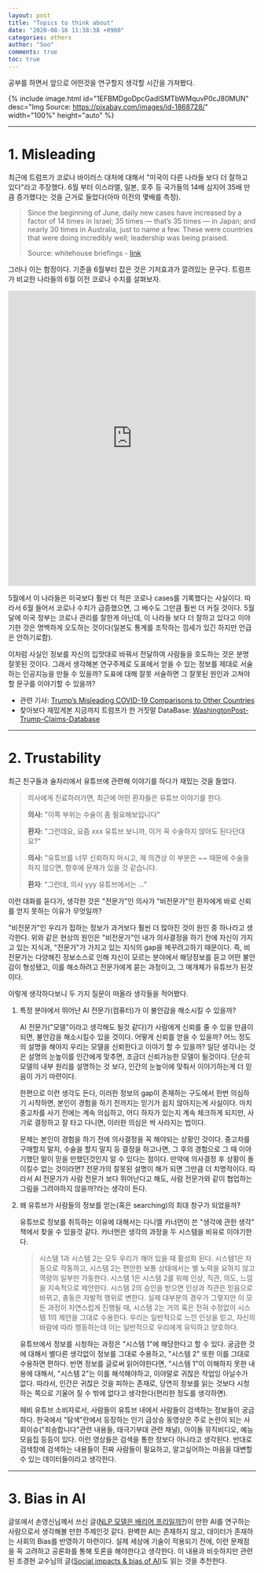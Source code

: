 ```yaml
---
layout: post
title: "Topics to think about"
date: "2020-08-16 11:38:38 +0900"
categories: others
author: "Soo"
comments: true
toc: true
---
```


공부를 하면서 앞으로 어떤것을 연구할지 생각할 시간을 가져봤다.

{% include image.html id="1EFBMDgoDpcGadISMTbWMquvP0cJ80MUN" desc="Img Source: https://pixabay.com/images/id-1868728/" width="100%" height="auto" %}

---

# 1. Misleading

최근에 트럼프가 코로나 바이러스 대처에 대해서 "미국이 다른 나라들 보다 더 잘하고 있다"라고 주장했다. 6월 부터 이스라엘, 일본, 호주 등 국가들의 14배 심지어 35배 만큼 증가했다는 것을 근거로 들었다(아마 이전의 몇배를 측정).

> Since the beginning of June, daily new cases have increased by a factor of 14 times in Israel; 35 times — that’s 35 times — in Japan; and nearly 30 times in Australia, just to name a few. These were countries that were doing incredibly well; leadership was being praised.
> 
> Source: whitehouse briefings - [link](https://www.whitehouse.gov/briefings-statements/remarks-president-trump-press-briefing-july-30-2020/)

그러나 이는 함정이다. 기준을 6월부터 잡은 것은 기저효과가 깔려있는 문구다. 트럼프가 비교한 나라들의 6월 이전 코로나 수치를 살펴보자.

<iframe src="https://ourworldindata.org/coronavirus-data-explorer?zoomToSelection=true&country=ISR~JPN~AUS~USA&casesMetric=true&interval=smoothed&hideControls=true&perCapita=true&smoothing=7&pickerMetric=location&pickerSort=asc" loading="lazy" style="width: 100%; height: 600px; border: 0px none;"></iframe>

5월에서 이 나라들은 미국보다 훨씬 더 적은 코로나 cases를 기록했다는 사실이다. 따라서 6월 들어서 코로나 수치가 급증했으면, 그 배수도 그만큼 훨씬 더 커질 것이다. 5월달에 미국 정부는 코로나 관리를 잘한게 아닌데, 이 나라들 보다 더 잘하고 있다고 이야기한 것은 명백하게 오도하는 것이다(일본도 통계를 조작하는 낌세가 있긴 하지만 언급은 안하기로함).

이처럼 사실인 정보를 자신의 입맛대로 바꿔서 전달하여 사람들을 호도하는 것은 분명 잘못된 것이다. 그래서 생각해본 연구주제로 도표에서 얻을 수 있는 정보를 제대로 서술하는 인공지능을 만들 수 있을까? 도표에 대해 잘못 서술하면 그 잘못된 원인과 고쳐야할 문구를 이야기할 수 있을까?

* 관련 기사: [Trump’s Misleading COVID-19 Comparisons to Other Countries](https://www.factcheck.org/2020/08/trumps-misleading-covid-19-comparisons-to-other-countries/)
* 찾아보다 재밌게본 지금까지 트럼프가 한 거짓말 DataBase: [WashingtonPost-Trump-Claims-Database](https://www.washingtonpost.com/graphics/politics/trump-claims-database/)

---

# 2. Trustability 

최근 친구들과 술자리에서 유튜브에 관련해 이야기를 하다가 재밌는 것을 들었다. 

> 의사에게 진료하러가면, 최근에 어떤 환자들은 유튜브 이야기를 한다.
> 
> **의사:** "이쪽 부위는 수술이 좀 필요해보입니다"
> 
> **환자:** "그런데요, 요즘 xxx 유튜브 보니까, 이거 꼭 수술하지 않아도 된다던대요?" 
> 
> **의사:** "유튜브를 너무 신뢰하지 마시고, 제 의견상 이 부분은 ~~ 때문에 수술을 하지 않으면, 향후에 문제가 있을 것 같습니다.
> 
> **환자**: "그런데, 의사 yyy 유튜브에서는 ..."

이런 대화를 듣다가, 생각한 것은 "전문가"인 의사가 "비전문가"인 환자에게 바로 신뢰를 얻지 못하는 이유가 무엇일까?

"비전문가"인 우리가 접하는 정보가 과거보다 훨씬 더 많아진 것이 원인 중 하나라고 생각한다. 위와 같은 현상의 원인은 "비전문가"인 내가 의사결정을 하기 전에 자신이 가지고 있는 지식과, "전문가"가 가지고 있는 지식의 gap을 메꾸려고하기 때문이다. 즉, 비전문가는 다양해진 정보소스로 인해 자신이 모르는 분야에서 해당정보를 듣고 어떤 불안감이 형성됐고, 이를 해소하려고 전문가에게 묻는 과정이고, 그 매개체가 유튜브가 된것이다.

이렇게 생각하다보니 두 가지 질문이 떠올라 생각들을 적어봤다.

1. 특정 분야에서 뛰어난 AI 전문가(컴퓨터)가 이 불안감을 해소시킬 수 있을까?

    AI 전문가("모델"이라고 생각해도 될것 같다)가 사람에게 신뢰를 줄 수 있을 만큼이 되면, 불안감을 해소시킬수 있을 것이다. 어떻게 신뢰를 얻을 수 있을까? 어느 정도의 설명을 해야지 우리는 모델을 신뢰한다고 이야기 할 수 있을까? 일단 생각나는 것은 설명의 눈높이를 인간에게 맞추면, 조금더 신뢰가능한 모델이 될것이다. 단순히 모델의 내부 원리를 설명하는 것 보다, 인간의 눈높이에 맞춰서 이야기하는게 더 믿음이 가기 마련이다.  
    
    한편으로 이런 생각도 든다, 이러한 정보의 gap이 존재하는 구도에서 한번 의심하기 시작하면, 본인이 경험을 하기 전까지는 믿기가 쉽지 않아지는게 사실이다. 마치 중고차를 사기 전에는 계속 의심하고, 어디 하자가 있는지 계속 체크하게 되지만, 사기로 결정하고 잘 타고 다니면, 이러한 의심은 싹 사라지는 법이다. 
    
    문제는 본인이 경험을 하기 전에 의사결정을 꼭 해야되는 상황인 것이다. 중고차를 구매할지 말지, 수술을 할지 말지 등 결정을 하고나면, 그 후의 경험으로 그 때 이야기했던 말이 믿을 만했던것인지 알 수 있다는 점이다. 만약에 의사결정 후 상황이 돌이킬수 없는 것이라면? 전문가의 잘못된 설명이 해가 되면 그만큼 더 치명적이다. 따라서 AI 전문가가 사람 전문가 보다 뛰어난다고 해도, 사람 전문가와 같이 협업하는 그림을 그려야하지 않을까?라는 생각이 든다.

2. 왜 유튜브가 사람들의 정보를 얻는(혹은 searching)의 최대 창구가 되었을까?

    유튜브로 정보를 취득하는 이유에 대해서는 다니엘 카너먼이 쓴 "생각에 관한 생각" 책에서 찾을 수 있을것 같다. 카너먼은 생각의 과정을 두 시스템을 비유로 이야기한다.

    > 시스템 1과 시스템 2는 모두 우리가 깨어 있을 때 활성화 된다. 시스템1은 자동으로 작동하고, 시스템 2는 편안한 보통 상태에서는 별 노력을 요하지 않고 역량의 일부만 가동한다. 시스템 1은 시스템 2를 위해 인상, 직관, 의도, 느낌을 지속적으로 제안한다. 시스템 2의 승인을 받으면 인상과 직관은 믿음으로 바뀌고, 충동은 자발적 행위로 변한다. 실제 대부분의 경우가 그렇지만 이 모든 과정이 자연스럽게 진행될 때, 시스템 2는 거의 혹은 전혀 수정없이 시스템 1의 제안을 그대로 수용한다. 우리는 일반적으로 느낀 인상을 믿고, 자신의 바람에 따라 행동하는데 이는 일반적으로 우리에게 유익하고 양호하다.

    유튜브에서 정보를 시청하는 과정은 "시스템 1"에 해당한다고 할 수 있다. 궁금한 것에 대해서 별다른 생각없이 정보를 그대로 수용하고, "시스템 2" 또한 이를 그대로 수용하면 편하다. 반면 정보를 글로써 읽어야한다면, "시스템 1"이 이해하지 못한 내용에 대해서, "시스템 2"는 이를 해석해야하고, 이야말로 귀찮은 작업잉 아닐수가 없다. 따라서, 인간은 귀찮은 것을 피하는 존재로, 당연히 정보를 읽는 것보다 시청하는 쪽으로 기울어 질 수 밖에 없다고 생각한다(편리한 정도를 생각하면).

    헤비 유튜브 소비자로서, 사람들이 유튜브 내에서 사람들이 검색하는 정보들이 궁금하다. 한국에서 "탐색"란에서 등장하는 인기 급상승 동영상은 주로 논란이 되는 사회이슈("죄송합니다"관련 내용들, 태극기부대 관련 채널), 아이돌 뮤직비디오, 예능 모음집 등등이 있다. 이런 영상들은 검색을 통한 정보다 아니라고 생각된다. 반대로 검색창에 검색하는 내용들이 진짜 사람들이 필요하고, 알고싶어하는 마음을 대변할 수 있는 데이터들이라고 생각한다. 

---

# 3. Bias in AI

글또에서 손영신님께서 쓰신 글([NLP 모델은 배리어 프리일까?](https://pizza-thief.github.io/nlp-bias-against-person-with-disabilities/))이 만한 AI를 연구하는 사람으로서 생각해볼 만한 주제인것 같다. 완벽한 AI는 존재하지 않고, 데이터가 존재하는 사회의 Bias를 반영하기 마련이다. 실제 세상에 기술이 적용되기 전에, 이런 문제점을 꼭 고려하고 공론화를 통해 토론을 해야한다고 생각한다. 이 내용과 비슷하지만 관련된 조경현 교수님의 글([Social impacts & bias of AI](https://kyunghyuncho.me/social-impacts-bias-of-ai/))도 읽는 것을 추천한다.



